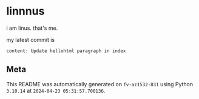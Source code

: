 # linnnus

i am linus. that's me.

my latest commit is

```
content: Update hellohtml paragraph in index
```

## Meta

This README was automatically generated on `fv-az1532-831` using Python
`3.10.14` at `2024-04-23 05:31:57.700136`.
